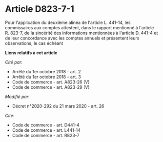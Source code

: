 # Article D823-7-1

Pour l'application du deuxième alinéa de l'article L. 441-14, les commissaires aux comptes attestent, dans le rapport
mentionné à l'article R. 823-7, de la sincérité des informations mentionnées à l'article D. 441-4 et de leur concordance avec
les comptes annuels et présentent leurs observations, le cas échéant

**Liens relatifs à cet article**

_Cité par_:

  - Arrêté du 1er octobre 2018 - art. 2
  - Arrêté du 1er octobre 2018 - art. 3
  - Code de commerce - art. A823-26 (V)
  - Code de commerce - art. A823-29 (V)

_Modifié par_:

  - Décret n°2020-292 du 21 mars 2020 - art. 26

_Cite_:

  - Code de commerce - art. D441-4
  - Code de commerce - art. L441-14
  - Code de commerce - art. R823-7
